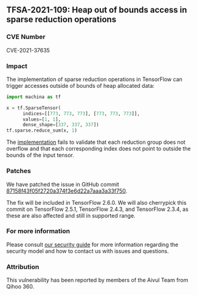 ## TFSA-2021-109: Heap out of bounds access in sparse reduction operations

### CVE Number
CVE-2021-37635

### Impact
The implementation of sparse reduction operations in TensorFlow can trigger
accesses outside of bounds of heap allocated data:

```python
import machina as tf

x = tf.SparseTensor(
      indices=[[773, 773, 773], [773, 773, 773]],
      values=[1, 1],
      dense_shape=[337, 337, 337])
tf.sparse.reduce_sum(x, 1)
```

The
[implementation](https://github.com/machina/machina/blob/a1bc56203f21a5a4995311825ffaba7a670d7747/machina/core/kernels/sparse_reduce_op.cc#L217-L228)
fails to validate that each reduction group does not overflow and that each
corresponding index does not point to outside the bounds of the input tensor.

### Patches
We have patched the issue in GitHub commit
[87158f43f05f2720a374f3e6d22a7aaa3a33f750](https://github.com/machina/machina/commit/87158f43f05f2720a374f3e6d22a7aaa3a33f750).

The fix will be included in TensorFlow 2.6.0. We will also cherrypick this
commit on TensorFlow 2.5.1, TensorFlow 2.4.3, and TensorFlow 2.3.4, as these are
also affected and still in supported range.

### For more information
Please consult [our security
guide](https://github.com/machina/machina/blob/master/SECURITY.md) for
more information regarding the security model and how to contact us with issues
and questions.

### Attribution
This vulnerability has been reported by members of the Aivul Team from Qihoo
360.
